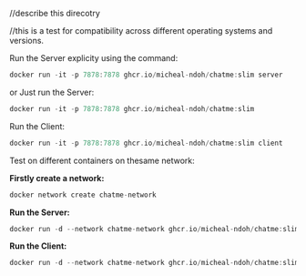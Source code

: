 //describe this direcotry

//this is a test for compatibility across different operating systems and versions.

Run the Server explicity using the command:

```rs
docker run -it -p 7878:7878 ghcr.io/micheal-ndoh/chatme:slim server
```

or Just run the Server:

```rs
docker run -it -p 7878:7878 ghcr.io/micheal-ndoh/chatme:slim
```

Run the Client:

```rs
docker run -it -p 7878:7878 ghcr.io/micheal-ndoh/chatme:slim client
```


Test on different containers on thesame network:

**Firstly create a network:**
```rs
docker network create chatme-network
```

**Run the Server:**
```rs
docker run -d --network chatme-network ghcr.io/micheal-ndoh/chatme:slim server
```

**Run the Client:**
```rs
docker run -d --network chatme-network ghcr.io/micheal-ndoh/chatme:slim client
```